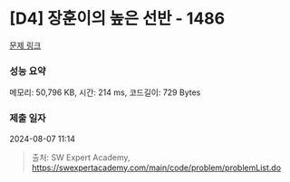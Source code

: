 # [D4] 장훈이의 높은 선반 - 1486 

[문제 링크](https://swexpertacademy.com/main/code/problem/problemDetail.do?contestProbId=AV2b7Yf6ABcBBASw) 

### 성능 요약

메모리: 50,796 KB, 시간: 214 ms, 코드길이: 729 Bytes

### 제출 일자

2024-08-07 11:14



> 출처: SW Expert Academy, https://swexpertacademy.com/main/code/problem/problemList.do